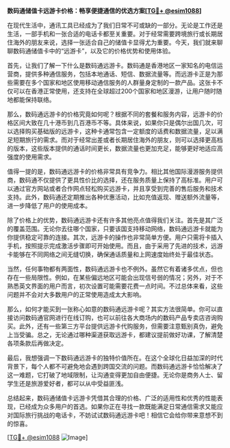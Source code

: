 **数码通储值卡远游卡价格：畅享便捷通信的优选方案[[TG💪+ @esim1088](https://t.me/s/esim1088)]**

在现代生活中，通讯工具已经成为了我们日常不可或缺的一部分。无论是工作还是生活，一部手机和一张合适的电话卡都至关重要。对于经常需要跨境旅行或长期居住海外的朋友来说，选择一张适合自己的储值卡显得尤为重要。今天，我们就来聊聊数码通储值卡中的“远游卡”，以及它的价格优势和使用体验。

首先，让我们了解一下什么是数码通远游卡。数码通是香港地区一家知名的电信运营商，提供多种通信服务，包括本地通话、短信、数据流量等。而远游卡正是为那些需要在多个国家和地区使用移动通信服务的人群量身定制的一款产品。这张卡不仅可以在香港正常使用，还支持在全球超过200个国家和地区漫游，让用户随时随地都能保持联络。

那么，数码通远游卡的价格究竟如何呢？根据不同的套餐和服务内容，远游卡的价格区间大致在几十港币到几百港币不等。具体来说，如果你只是偶尔出国几次，可以选择购买基础版的远游卡，这种卡通常包含一定额度的话费和数据流量，足以满足短期旅行的需求。而对于经常出差或者长期居住海外的朋友，则可以选择更高档的版本，这些版本提供的通话时间更长，数据流量也更加充足，能够更好地适应高强度的使用需求。

值得一提的是，数码通远游卡的价格非常具有竞争力。相比其他国际漫游服务提供商，数码通不仅提供了更具性价比的选择，还在服务质量上保持了高标准。用户可以通过官方网站或者合作网点轻松购买远游卡，并且享受到完善的售后服务和技术支持。此外，数码通还定期推出各种优惠活动，比如充值返现、赠送额外流量等，进一步降低了用户的使用成本。

除了价格上的优势，数码通远游卡还有许多其他亮点值得我们关注。首先是其广泛的覆盖范围。无论你去往哪个国家，只要该国支持移动网络，数码通远游卡就能为你提供稳定可靠的连接。其次，远游卡的操作也非常简单方便。用户只需将卡插入手机，按照提示完成激活步骤即可开始使用。而且，由于采用了先进的技术，远游卡能够在不同网络之间无缝切换，确保通话质量和上网速度始终处于最佳状态。

当然，任何事物都有两面性，数码通远游卡也不例外。虽然它有着诸多优点，但也存在一些局限性。例如，在某些偏远地区可能会出现信号弱的情况；另外，对于不熟悉英文界面的用户而言，初次设置可能需要花费一点时间。不过总体来看，这些问题并不会对大多数用户的正常使用造成太大影响。

那么，如何才能买到一张称心如意的数码通远游卡呢？其实方法很简单。你可以直接访问数码通官网进行在线订购，也可以前往各大商场内的数码产品专卖店咨询购买。此外，还有一些第三方平台提供远游卡代购服务，但需要注意甄别真伪，避免上当受骗。总之，无论通过哪种渠道获取远游卡，都建议提前做好功课，了解清楚各项条款后再做决定。

最后，我想强调一下数码通远游卡的独特价值所在。在这个全球化日益加深的时代背景下，每个人都不可避免地会遇到跨国交流的问题。而数码通远游卡恰恰解决了这一难题，它打破了地域限制，让沟通变得更加自由便捷。无论你是商务人士、留学生还是旅游爱好者，都可以从中受益匪浅。

总结起来，数码通储值卡远游卡凭借其合理的价格、广泛的适用性和优秀的性能表现，已经成为众多用户的首选。如果你正在寻找一款既能满足日常通信需求又能应对国际旅行挑战的电话卡，不妨试试数码通远游卡吧！相信它会给你带来意想不到的惊喜。

[[TG💪+ @esim1088](https://t.me/s/esim1088) ![Image](https://i.postimg.cc/4NQfJmqS/Snipaste-2025-05-13-00-14-12.png)]